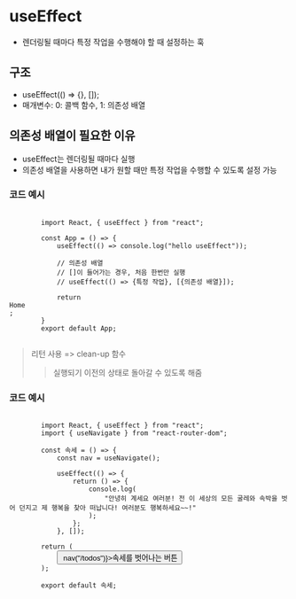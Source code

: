 # useEffect
- 렌더링될 때마다 특정 작업을 수행해야 할 때 설정하는 훅

## 구조
- useEffect(() => {}, []);
- 매개변수: 0: 콜백 함수, 1: 의존성 배열

## 의존성 배열이 필요한 이유
- useEffect는 렌더링될 때마다 실행
- 의존성 배열을 사용하면 내가 원할 때만 특정 작업을 수행할 수 있도록 설정 가능

### 코드 예시
<pre>
    <code>
        import React, { useEffect } from "react";

        const App = () => {
            useEffect(() => console.log("hello useEffect"));

            // 의존성 배열
            // []이 들어가는 경우, 처음 한번만 실행
            // useEffect(() => {특정 작업}, [{의존성 배열}]); 
            
            return <div>Home</div>;
        }
        export default App;
    </code>
</pre>


> 리턴 사용 => clean-up 함수
> > 실행되기 이전의 상태로 돌아갈 수 있도록 해줌
### 코드 예시
<pre>
    <code>
        import React, { useEffect } from "react";
        import { useNavigate } from "react-router-dom";

        const 속세 = () => {
            const nav = useNavigate();

            useEffect(() => {
                return () => {
                    console.log(
                        "안녕히 계세요 여러분! 전 이 세상의 모든 굴레와 속박을 벗어 던지고 제 행복을 찾아 떠납니다! 여러분도 행복하세요~~!"
                    );
                };
            }, []);

        return (
            <button onClick={() => nav("/todos")}>속세를 벗어나는 버튼</button>
        );
        
        export default 속세;
    </code>
</pre>
